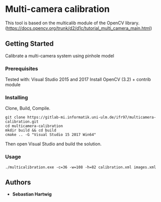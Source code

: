 # Multi-camera calibration

This tool is based on the multicalib module of the OpenCV library. (https://docs.opencv.org/trunk/d2/d1c/tutorial_multi_camera_main.html)

## Getting Started

Calibrate a multi-camera system using pinhole model

### Prerequisites

Tested with:
Visual Studio 2015 and 2017
Install OpenCV (3.2) + contrib module

### Installing

Clone, Build, Compile.

```
git clone https://gitlab-mi.informatik.uni-ulm.de/ifr97/multicamera-calibration.git
cd multicamera-calibration
mkdir build && cd build
cmake .. -G "Visual Studio 15 2017 Win64"
```

Then open Visual Studio and build the solution.

### Usage
```
./multicalibration.exe -c=36 -w=108 -h=82 calibration.xml images.xml
```


## Authors

* **Sebastian Hartwig**